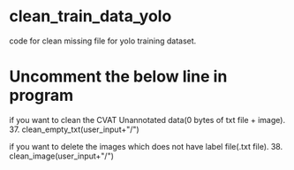 # clean_train_data_yolo
code for clean missing file for yolo training dataset.

# Uncomment the below line in program
if you want to clean the CVAT Unannotated data(0 bytes of txt file + image).
  37. clean_empty_txt(user_input+"/") 

if you want to delete the images which does not have label file(.txt file).
  38. clean_image(user_input+"/")

